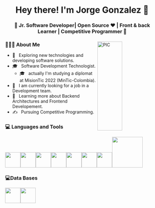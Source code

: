 <h1 align="center">Hey there! I'm Jorge Gonzalez 👋</h1>
<h3 align="center">🚀 Jr. Software Developer| Open Source ♥ | Front & back Learner | Competitive Programmer  🚀</h3>
<div>
<img width = "40%" align="right" alt="PIC" height="290px" src="https://media.giphy.com/media/6gsPx8TLihfFpI9aPP/giphy.gif" />
<div align="left"> 
  <h3> 👨🏻‍💻 About Me </h3>

  - 🤔 &nbsp; Exploring new technologies and developing software solutions.
  - 🎓 &nbsp; Software Development Technologist. 
    - 🎓 &nbsp; actually I'm studying a diplomat at MisionTic 2022 (MinTic-Colombia).
  - 💼 &nbsp; I am currently looking for a job in a Development team.
  - 🌱 &nbsp; Learning more about Backend Architectures and Frontend Developement.
  - ✍️ &nbsp; Pursuing Competitive Programming.  
</div> 
</div>

<div>
  <h3> 💻 Languages and Tools </h3>
  <p>
<img src="https://media3.giphy.com/media/ln7z2eWriiQAllfVcn/200w.webp" width="50"><img src="https://i.giphy.com/media/LMt9638dO8dftAjtco/200.webp"   width="50"><img src="https://i.giphy.com/media/eNAsjO55tPbgaor7ma/200w.webp" width="50"><img src="https://media-exp1.licdn.com/dms/image/C5622AQHXSsDw0vj2eQ/feedshare-shrink_2048_1536/0/1648651838286?e=2147483647&v=beta&t=d9-ej5Te-hXMMYt4714zWPyjqzIw8FlS4wdmBa2hr44"   width="50"><img src="https://i.giphy.com/media/IdyAQJVN2kVPNUrojM/200.webp" width="50"><img src="https://media3.giphy.com/media/kdFc8fubgS31b8DsVu/giphy.webp" width="50"><img src="https://media.giphy.com/media/Sr8xDpMwVKOHUWDVRD/giphy.gif" width="50"><img src="https://media.giphy.com/media/kH1DBkPNyZPOk0BxrM/giphy.gif" width="100">
    
  <p>
</div> 
  <h3>💻Data Bases</h3>
<div>
<div>
 <img src="https://media.giphy.com/media/EK5nB6wQKKN86j7GWx/giphy.gif" width="50"><img src="https://media.giphy.com/media/V8y1y1FzxDETVUtQE4/giphy.gif" width="50">

   
    
